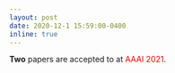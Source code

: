 ```yaml
---
layout: post
date: 2020-12-1 15:59:00-0400
inline: true
---
```


 **Two** papers are accepted to at <font color=red>AAAI 2021</font>.